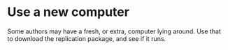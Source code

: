 # Use a new computer

Some authors may have a fresh, or extra, computer lying around. Use that to download the replication package, and see if it runs.
